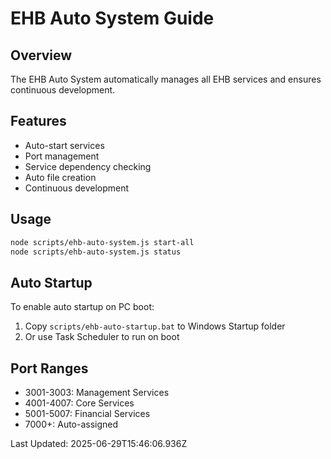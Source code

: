 # EHB Auto System Guide

## Overview

The EHB Auto System automatically manages all EHB services and ensures continuous development.

## Features

- Auto-start services
- Port management
- Service dependency checking
- Auto file creation
- Continuous development

## Usage

```bash
node scripts/ehb-auto-system.js start-all
node scripts/ehb-auto-system.js status
```

## Auto Startup

To enable auto startup on PC boot:

1. Copy `scripts/ehb-auto-startup.bat` to Windows Startup folder
2. Or use Task Scheduler to run on boot

## Port Ranges

- 3001-3003: Management Services
- 4001-4007: Core Services
- 5001-5007: Financial Services
- 7000+: Auto-assigned

Last Updated: 2025-06-29T15:46:06.936Z
